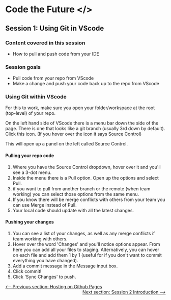 # Code the Future </>

## Session 1: Using Git in VScode

### Content covered in this session

- How to pull and push code from your IDE

### Session goals

- Pull code from your repo from VScode
- Make a change and push your code back up to the repo from VScode


### Using Git within VScode

For this to work, make sure you open your folder/workspace at the root (top-level) of your repo.

On the left hand side of VScode there is a menu bar down the side of the page. There is one that looks like a git branch (usually 3rd down by default). Click this icon. (If you hover over the icon it says Source Control)

This will open up a panel on the left called Source Control.

#### Pulling your repo code

1. Where you have the Source Control dropdown, hover over it and you'll see a 3-dot menu.
1. Inside the menu there is a Pull option. Open up the options and select Pull.
1. if you want to pull from another branch or the remote (when team working) you can select those options from the same menu.
1. If you know there will be merge conflicts with others from your team you can use Merge instead of Pull.
1. Your local code should update with all the latest changes.

#### Pushing your changes

1. You can see a list of your changes, as well as any merge conflicts if team working with others.
1. Hover over the word 'Changes' and you'll notice options appear. From here you can add all your files to staging. Alternatively, you can hover on each file and add them 1 by 1 (useful for if you don't want to commit everything you have changed).
1. Add a commit message in the Message input box.
1. Click commit!
1. Click 'Sync Changes' to push.


<div style="width: 100%">
<a href='hosting_on_github_pages.md'><-- Previous section: Hosting on Github Pages</a>
<div align="right"><a  href='../session-2/README.md'>Next section: Session 2 Introduction --></a></div>
</div>
</div>
